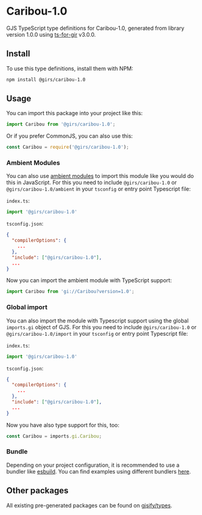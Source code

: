
# Caribou-1.0

GJS TypeScript type definitions for Caribou-1.0, generated from library version 1.0.0 using [ts-for-gir](https://github.com/gjsify/ts-for-gir) v3.0.0.


## Install

To use this type definitions, install them with NPM:
```bash
npm install @girs/caribou-1.0
```

## Usage

You can import this package into your project like this:
```ts
import Caribou from '@girs/caribou-1.0';
```

Or if you prefer CommonJS, you can also use this:
```ts
const Caribou = require('@girs/caribou-1.0');
```

### Ambient Modules

You can also use [ambient modules](https://github.com/gjsify/ts-for-gir/tree/main/packages/cli#ambient-modules) to import this module like you would do this in JavaScript.
For this you need to include `@girs/caribou-1.0` or `@girs/caribou-1.0/ambient` in your `tsconfig` or entry point Typescript file:

`index.ts`:
```ts
import '@girs/caribou-1.0'
```

`tsconfig.json`:
```json
{
  "compilerOptions": {
    ...
  },
  "include": ["@girs/caribou-1.0"],
  ...
}
```

Now you can import the ambient module with TypeScript support: 

```ts
import Caribou from 'gi://Caribou?version=1.0';
```

### Global import

You can also import the module with Typescript support using the global `imports.gi` object of GJS.
For this you need to include `@girs/caribou-1.0` or `@girs/caribou-1.0/import` in your `tsconfig` or entry point Typescript file:

`index.ts`:
```ts
import '@girs/caribou-1.0'
```

`tsconfig.json`:
```json
{
  "compilerOptions": {
    ...
  },
  "include": ["@girs/caribou-1.0"],
  ...
}
```

Now you have also type support for this, too:

```ts
const Caribou = imports.gi.Caribou;
```

### Bundle

Depending on your project configuration, it is recommended to use a bundler like [esbuild](https://esbuild.github.io/). You can find examples using different bundlers [here](https://github.com/gjsify/ts-for-gir/tree/main/examples).

## Other packages

All existing pre-generated packages can be found on [gjsify/types](https://github.com/gjsify/types).

